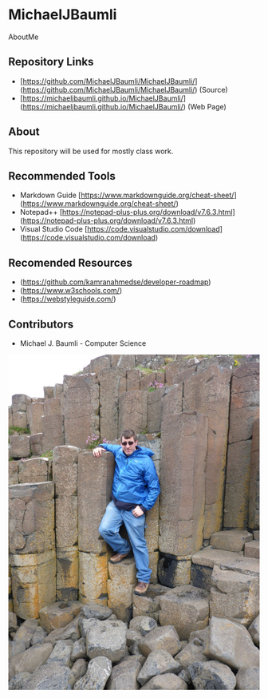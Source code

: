 # MichaelJBaumli
AboutMe

## Repository Links
* [https://github.com/MichaelJBaumli/MichaelJBaumli/] (https://github.com/MichaelJBaumli/MichaelJBaumli/) (Source)
* [https://michaeljbaumli.github.io/MichaelJBaumli/] (https://michaeljbaumli.github.io/MichaelJBaumli/) (Web Page)

## About

This repository will be used for mostly class work. 

## Recommended Tools

* Markdown Guide [https://www.markdownguide.org/cheat-sheet/] (https://www.markdownguide.org/cheat-sheet/)
* Notepad++ [https://notepad-plus-plus.org/download/v7.6.3.html] (https://notepad-plus-plus.org/download/v7.6.3.html)
* Visual Studio Code [https://code.visualstudio.com/download] (https://code.visualstudio.com/download)

## Recomended Resources

* (https://github.com/kamranahmedse/developer-roadmap)
* (https://www.w3schools.com/)
* (https://webstyleguide.com/)

## Contributors

* Michael J. Baumli - Computer Science 

![image of myself in ireland](https://github.com/MichaelJBaumli/MichaelJBaumli/blob/master/GiantSteps-Ireland.jpg) 

